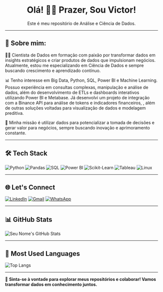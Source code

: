<h1 align="center">Olá! 👋😁 Prazer, Sou Victor!</h1>

<p align="center">Este é meu repositório de Análise e Ciência de Dados.</p>

---

## 📖 Sobre mim:

🧑‍💻 Cientista de Dados em formação com paixão por transformar dados em insights estratégicos e criar produtos de dados que impulsionam negócios. Atualmente, estou me especializando em Ciência de Dados e sempre buscando crescimento e aprendizado contínuo.

📊 Tenho interesse em Big Data, Python, SQL, Power BI e Machine Learning. Possuo experiência em consultas complexas, manipulação e análise de dados, além do desenvolvimento de ETLs e dashboards interativos utilizando Power BI e Metabase. Já desenvolvi um projeto de integração com a Binance API para análise de tokens e indicadores financeiros, , além de outras soluções voltadas para visualização de dados e modelagem preditiva.

🚀 Minha missão é utilizar dados para potencializar a tomada de decisões e gerar valor para negócios, sempre buscando inovação e aprimoramento constante.

---

## 🛠 Tech Stack

![Python](https://img.shields.io/badge/Python-3776AB?style=for-the-badge&logo=python&logoColor=white)
![Pandas](https://img.shields.io/badge/Pandas-150458?style=for-the-badge&logo=pandas&logoColor=white)
![SQL](https://img.shields.io/badge/SQL-4479A1?style=for-the-badge&logo=mysql&logoColor=white)
![Power BI](https://img.shields.io/badge/PowerBI-F2C811?style=for-the-badge&logo=powerbi&logoColor=white)
![Scikit-Learn](https://img.shields.io/badge/Scikit--Learn-F7931E?style=for-the-badge&logo=scikitlearn&logoColor=white)
![Tableau](https://img.shields.io/badge/Tableau-E97627?style=for-the-badge&logo=tableau&logoColor=white)
![Linux](https://img.shields.io/badge/Linux-FCC624?style=for-the-badge&logo=linux&logoColor=black)

---

## 🌐 Let's Connect

[![LinkedIn](https://img.shields.io/badge/LinkedIn-0077B5?style=for-the-badge&logo=linkedin&logoColor=white)](https://linkedin.com/in/victorbelle38  )
[![Gmail](https://img.shields.io/badge/Gmail-D14836?style=for-the-badge&logo=gmail&logoColor=white)](mailto:victorbelle38@gmail.com)
[![WhatsApp](https://img.shields.io/badge/WhatsApp-25D366?style=for-the-badge&logo=whatsapp&logoColor=white)](https://wa.me/seu-numero)

---

## 📊 GitHub Stats

![Seu Nome's GitHub Stats](https://github-readme-stats.vercel.app/api?username=VictorBelle38&show_icons=true&theme=dark)

---

## 🚀 Most Used Languages

![Top Langs](https://github-readme-stats.vercel.app/api/top-langs/?username=VictorBelle38&layout=compact&theme=dark)

---

🎯 **Sinta-se à vontade para explorar meus repositórios e colaborar! Vamos transformar dados em conhecimento juntos.**
